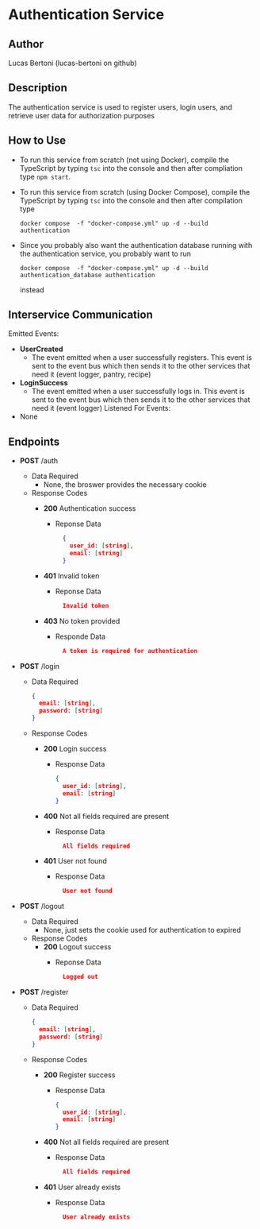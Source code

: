 # Authentication Service
## Author
Lucas Bertoni (lucas-bertoni on github)
## Description
The authentication service is used to register users, login users, and retrieve user data for authorization purposes
## How to Use
- To run this service from scratch (not using Docker), compile the TypeScript by typing `tsc` into the console and then after compliation type `npm start`.
- To run this service from scratch (using Docker Compose), compile the TypeScript by typing `tsc` into the console and then after compilation type

    ```
    docker compose  -f "docker-compose.yml" up -d --build authentication
    ```

- Since you probably also want the authentication database running with the authentication service, you probably want to run
  
    ```
    docker compose  -f "docker-compose.yml" up -d --build authentication_database authentication
    ```
  
  instead
## Interservice Communication
Emitted Events:
- **UserCreated**
  - The event emitted when a user successfully registers. This event is sent to the event bus which then sends it to the other services that need it (event logger, pantry, recipe)
- **LoginSuccess**
  - The event emitted when a user successfully logs in. This event is sent to the event bus which then sends it to the other services that need it (event logger)
Listened For Events:
- None

## Endpoints
- **POST** /auth
  - Data Required
    - None, the broswer provides the necessary cookie
  - Response Codes
    - **200** Authentication success
      - Reponse Data
       
        ```json
          {
            user_id: [string],
            email: [string]
          }
        ```

    - **401** Invalid token
      - Reponse Data

        ```json
          Invalid token
        ```

    - **403** No token provided
      - Responde Data
    
        ```json
          A token is required for authentication
        ```

- **POST** /login
  - Data Required

    ```json
    {
      email: [string],
      password: [string]
    }
    ```
  
  - Response Codes
    - **200** Login success
      - Response Data

        ```json
        {
          user_id: [string],
          email: [string]
        }
        ```

    - **400** Not all fields required are present
      - Response Data

        ```json
          All fields required
        ```

    - **401** User not found
      - Response Data

        ```json
          User not found
        ```

- **POST** /logout
  - Data Required
    - None, just sets the cookie used for authentication to expired
  - Response Codes
    - **200** Logout success
      - Reponse Data
       
        ```json
          Logged out
        ```

- **POST** /register
  - Data Required

    ```json
    {
      email: [string],
      password: [string]
    }
    ```
  
  - Response Codes
    - **200** Register success
      - Response Data

        ```json
        {
          user_id: [string],
          email: [string]
        }
        ```

    - **400** Not all fields required are present
      - Response Data

        ```json
          All fields required
        ```

    - **401** User already exists
      - Response Data

        ```json
          User already exists
        ```